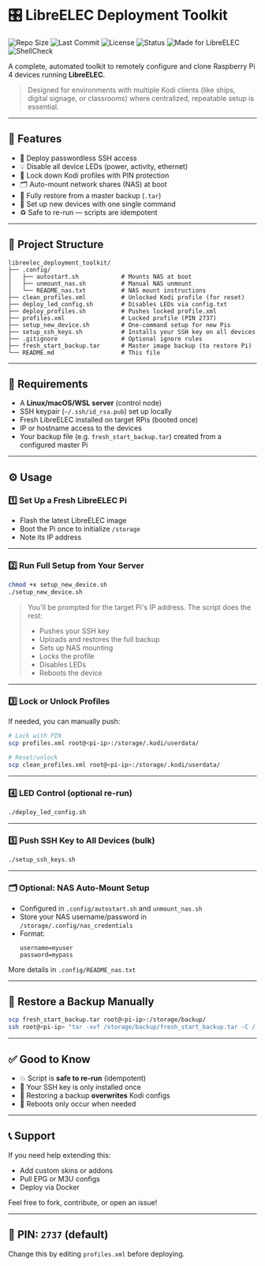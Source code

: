 # 🎛️ LibreELEC Deployment Toolkit

![Repo Size](https://img.shields.io/github/repo-size/bardurnielsen/libreelec-deployment-toolkit)
![Last Commit](https://img.shields.io/github/last-commit/bardurnielsen/libreelec-deployment-toolkit)
![License](https://img.shields.io/badge/license-Custom-blue)
![Status](https://img.shields.io/badge/status-Production-green)
![Made for LibreELEC](https://img.shields.io/badge/Made%20for-LibreELEC-orange?style=flat-square&logo=kodi)
![ShellCheck](https://github.com/bardurnielsen/libreelec-deployment-toolkit/actions/workflows/validate-scripts.yml/badge.svg)


A complete, automated toolkit to remotely configure and clone Raspberry Pi 4 devices running **LibreELEC**.

> Designed for environments with multiple Kodi clients (like ships, digital signage, or classrooms) where centralized, repeatable setup is essential.

---

## 🚀 Features

- 🔐 Deploy passwordless SSH access
- 💡 Disable all device LEDs (power, activity, ethernet)
- 📂 Lock down Kodi profiles with PIN protection
- 🗂 Auto-mount network shares (NAS) at boot
- 💾 Fully restore from a master backup (`.tar`)
- 🧠 Set up new devices with one single command
- ♻️ Safe to re-run — scripts are idempotent

---

## 📁 Project Structure

```
libreelec_deployment_toolkit/
├── .config/
│   ├── autostart.sh            # Mounts NAS at boot
│   ├── unmount_nas.sh          # Manual NAS unmount
│   └── README_nas.txt          # NAS mount instructions
├── clean_profiles.xml          # Unlocked Kodi profile (for reset)
├── deploy_led_config.sh        # Disables LEDs via config.txt
├── deploy_profiles.sh          # Pushes locked profile.xml
├── profiles.xml                # Locked profile (PIN 2737)
├── setup_new_device.sh         # One-command setup for new Pis
├── setup_ssh_keys.sh           # Installs your SSH key on all devices
├── .gitignore                  # Optional ignore rules
├── fresh_start_backup.tar      # Master image backup (to restore Pi)
└── README.md                   # This file
```

---

## 🧰 Requirements

- A **Linux/macOS/WSL server** (control node)
- SSH keypair (`~/.ssh/id_rsa.pub`) set up locally
- Fresh LibreELEC installed on target RPis (booted once)
- IP or hostname access to the devices
- Your backup file (e.g. `fresh_start_backup.tar`) created from a configured master Pi

---

## ⚙️ Usage

### 1️⃣ Set Up a Fresh LibreELEC Pi

- Flash the latest LibreELEC image
- Boot the Pi once to initialize `/storage`
- Note its IP address

---

### 2️⃣ Run Full Setup from Your Server

```bash
chmod +x setup_new_device.sh
./setup_new_device.sh
```

> You'll be prompted for the target Pi's IP address. The script does the rest:
> - Pushes your SSH key
> - Uploads and restores the full backup
> - Sets up NAS mounting
> - Locks the profile
> - Disables LEDs
> - Reboots the device

---

### 3️⃣ Lock or Unlock Profiles

If needed, you can manually push:

```bash
# Lock with PIN
scp profiles.xml root@<pi-ip>:/storage/.kodi/userdata/

# Reset/unlock
scp clean_profiles.xml root@<pi-ip>:/storage/.kodi/userdata/
```

---

### 4️⃣ LED Control (optional re-run)

```bash
./deploy_led_config.sh
```

---

### 5️⃣ Push SSH Key to All Devices (bulk)

```bash
./setup_ssh_keys.sh
```

---

### 🗂 Optional: NAS Auto-Mount Setup

- Configured in `.config/autostart.sh` and `unmount_nas.sh`
- Store your NAS username/password in `/storage/.config/nas_credentials`
- Format:
  ```
  username=myuser
  password=mypass
  ```

More details in `.config/README_nas.txt`

---

## 🔁 Restore a Backup Manually

```bash
scp fresh_start_backup.tar root@<pi-ip>:/storage/backup/
ssh root@<pi-ip> "tar -xvf /storage/backup/fresh_start_backup.tar -C / && sync && reboot"
```

---

## ✅ Good to Know

- 💥 Script is **safe to re-run** (idempotent)
- 🔐 Your SSH key is only installed once
- 🔁 Restoring a backup **overwrites** Kodi configs
- 💾 Reboots only occur when needed

---

## 📞 Support

If you need help extending this:
- Add custom skins or addons
- Pull EPG or M3U configs
- Deploy via Docker

Feel free to fork, contribute, or open an issue!

---

## 🔐 PIN: `2737` (default)
Change this by editing `profiles.xml` before deploying.
